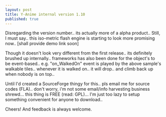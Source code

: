 ```yaml
---
layout: post
title: Y-Anime internal version 1.10
published: true
---
```

Disregarding the version number.. its actually more of a alpha product.. Still, I must say.. this iso-metric flash engine is starting to look more promising now.. [shall provide demo link soon]   
  
Though it doesn't look very different from the first release.. its definitely brushed up internally.. frameworks has also been done for the object's to be event-based.. e.g. "on\_WalkedOn" event is played by the above sample's walkable tiles.. whenever it is walked on.. it will drop.. and climb back up when nobody is on top..   
  
Until I'd created a SourceForge thingy for this.. pls email me for source codes (FLA).. don't worry, i'm not some email/info harvesting business shrewd... this thing is FREE (read: GPL)... I'm just too lazy to setup something convenient for anyone to download..   
  
Cheers! And feedback is always welcome.

